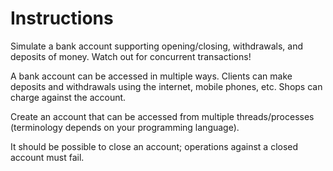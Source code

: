 # Instructions

Simulate a bank account supporting opening/closing, withdrawals, and deposits of money.
Watch out for concurrent transactions!

A bank account can be accessed in multiple ways.
Clients can make deposits and withdrawals using the internet, mobile phones, etc.
Shops can charge against the account.

Create an account that can be accessed from multiple threads/processes (terminology depends on your programming language).

It should be possible to close an account; operations against a closed account must fail.
